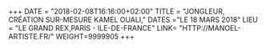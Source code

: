 +++
DATE = "2018-02-08T16:16:00+02:00"
TITLE = "JONGLEUR, CRÉATION SUR-MESURE KAMEL OUALI,"
DATES ="LE 18 MARS 2018"
LIEU = "LE GRAND REX,PARIS - ILE-DE-FRANCE"
LINK= "HTTP://MANOEL-ARTISTE.FR/"
WEIGHT=9999905
+++